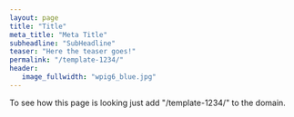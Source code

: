 ```yaml
---
layout: page
title: "Title"
meta_title: "Meta Title"
subheadline: "SubHeadline"
teaser: "Here the teaser goes!"
permalink: "/template-1234/"
header:
   image_fullwidth: "wpig6_blue.jpg"
---
```


To see how this page is looking just add "/template-1234/" to the
domain.
